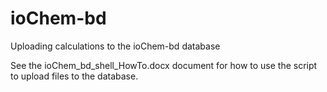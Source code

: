 # ioChem-bd
Uploading calculations to the ioChem-bd database

See the ioChem_bd_shell_HowTo.docx document for how to use the script to upload files to the database.

